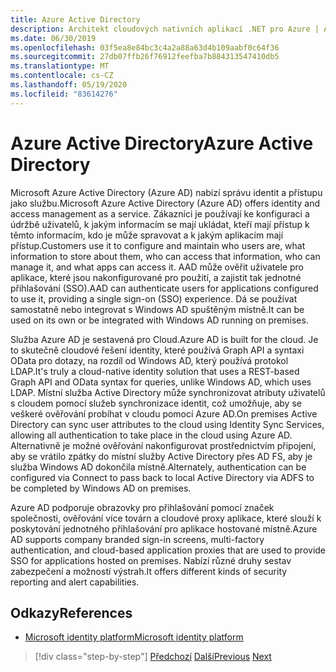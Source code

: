 ```yaml
---
title: Azure Active Directory
description: Architekt cloudových nativních aplikací .NET pro Azure | Azure Active Directory
ms.date: 06/30/2019
ms.openlocfilehash: 03f5ea8e84bc3c4a2a88a63d4b109aabf0c64f36
ms.sourcegitcommit: 27db07ffb26f76912feefba7b884313547410db5
ms.translationtype: MT
ms.contentlocale: cs-CZ
ms.lasthandoff: 05/19/2020
ms.locfileid: "83614276"
---
```

# <a name="azure-active-directory"></a><span data-ttu-id="b79f5-103">Azure Active Directory</span><span class="sxs-lookup"><span data-stu-id="b79f5-103">Azure Active Directory</span></span>

<span data-ttu-id="b79f5-104">Microsoft Azure Active Directory (Azure AD) nabízí správu identit a přístupu jako službu.</span><span class="sxs-lookup"><span data-stu-id="b79f5-104">Microsoft Azure Active Directory (Azure AD) offers identity and access management as a service.</span></span> <span data-ttu-id="b79f5-105">Zákazníci je používají ke konfiguraci a údržbě uživatelů, k jakým informacím se mají ukládat, kteří mají přístup k těmto informacím, kdo je může spravovat a k jakým aplikacím mají přístup.</span><span class="sxs-lookup"><span data-stu-id="b79f5-105">Customers use it to configure and maintain who users are, what information to store about them, who can access that information, who can manage it, and what apps can access it.</span></span> <span data-ttu-id="b79f5-106">AAD může ověřit uživatele pro aplikace, které jsou nakonfigurované pro použití, a zajistit tak jednotné přihlašování (SSO).</span><span class="sxs-lookup"><span data-stu-id="b79f5-106">AAD can authenticate users for applications configured to use it, providing a single sign-on (SSO) experience.</span></span> <span data-ttu-id="b79f5-107">Dá se používat samostatně nebo integrovat s Windows AD spuštěným místně.</span><span class="sxs-lookup"><span data-stu-id="b79f5-107">It can be used on its own or be integrated with Windows AD running on premises.</span></span>

<span data-ttu-id="b79f5-108">Služba Azure AD je sestavená pro Cloud.</span><span class="sxs-lookup"><span data-stu-id="b79f5-108">Azure AD is built for the cloud.</span></span> <span data-ttu-id="b79f5-109">Je to skutečně cloudové řešení identity, které používá Graph API a syntaxi OData pro dotazy, na rozdíl od Windows AD, který používá protokol LDAP.</span><span class="sxs-lookup"><span data-stu-id="b79f5-109">It's truly a cloud-native identity solution that uses a REST-based Graph API and OData syntax for queries, unlike Windows AD, which uses LDAP.</span></span> <span data-ttu-id="b79f5-110">Místní služba Active Directory může synchronizovat atributy uživatelů s cloudem pomocí služeb synchronizace identit, což umožňuje, aby se veškeré ověřování probíhat v cloudu pomocí Azure AD.</span><span class="sxs-lookup"><span data-stu-id="b79f5-110">On premises Active Directory can sync user attributes to the cloud using Identity Sync Services, allowing all authentication to take place in the cloud using Azure AD.</span></span> <span data-ttu-id="b79f5-111">Alternativně je možné ověřování nakonfigurovat prostřednictvím připojení, aby se vrátilo zpátky do místní služby Active Directory přes AD FS, aby je služba Windows AD dokončila místně.</span><span class="sxs-lookup"><span data-stu-id="b79f5-111">Alternately, authentication can be configured via Connect to pass back to local Active Directory via ADFS to be completed by Windows AD on premises.</span></span>

<span data-ttu-id="b79f5-112">Azure AD podporuje obrazovky pro přihlašování pomocí značek společnosti, ověřování více továrn a cloudové proxy aplikace, které slouží k poskytování jednotného přihlašování pro aplikace hostované místně.</span><span class="sxs-lookup"><span data-stu-id="b79f5-112">Azure AD supports company branded sign-in screens, multi-factory authentication, and cloud-based application proxies that are used to provide SSO for applications hosted on premises.</span></span> <span data-ttu-id="b79f5-113">Nabízí různé druhy sestav zabezpečení a možností výstrah.</span><span class="sxs-lookup"><span data-stu-id="b79f5-113">It offers different kinds of security reporting and alert capabilities.</span></span>

## <a name="references"></a><span data-ttu-id="b79f5-114">Odkazy</span><span class="sxs-lookup"><span data-stu-id="b79f5-114">References</span></span>

- [<span data-ttu-id="b79f5-115">Microsoft identity platform</span><span class="sxs-lookup"><span data-stu-id="b79f5-115">Microsoft identity platform</span></span>](https://docs.microsoft.com/azure/active-directory/develop/)

>[!div class="step-by-step"]
><span data-ttu-id="b79f5-116">[Předchozí](authentication-authorization.md) 
> [Další](identity-server.md)</span><span class="sxs-lookup"><span data-stu-id="b79f5-116">[Previous](authentication-authorization.md)
[Next](identity-server.md)</span></span>
